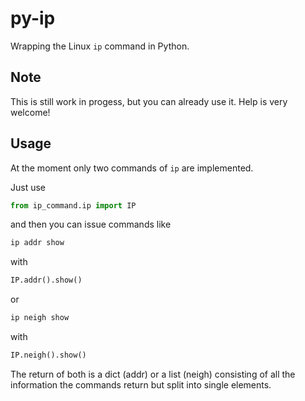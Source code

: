 py-ip
======
Wrapping the Linux `ip` command in Python.

Note
-----
This is still work in progess, but you can already use it. Help is very welcome!

Usage
-----
At the moment only two commands of `ip` are implemented.

Just use 
```python
from ip_command.ip import IP
 ```
and then you can issue commands like 
 ```bash
 ip addr show
 ``` 
 with
 ```python
IP.addr().show()
```
or 
```bash 
ip neigh show
```
with
```python
IP.neigh().show()
```
The return of both is a dict (addr) or a list (neigh) consisting of all the information the commands return but split 
into single elements. 